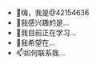 - 👋嗨，我是@42154636
- 👀我感兴趣的是...
- 🌱我目前正在学习...
- 💞️我希望在...
- 📫如何联系我...

<!---
42154636/42154636 is a ✨ special ✨ repository because its `README.md` (this file) appears on your GitHub profile.
You can click the Preview link to take a look at your changes.
--->
